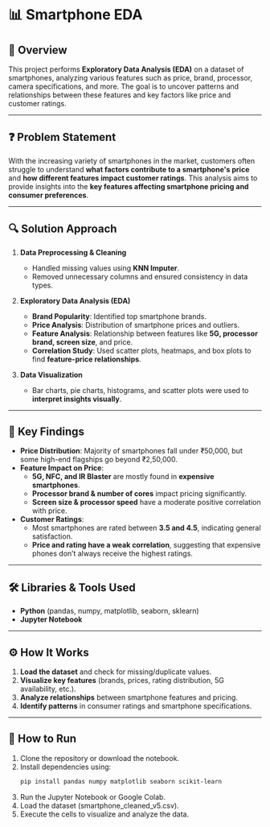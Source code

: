 # 📊 Smartphone EDA  

## 📝 Overview  
This project performs **Exploratory Data Analysis (EDA)** on a dataset of smartphones, analyzing various features such as price, brand, processor, camera specifications, and more. The goal is to uncover patterns and relationships between these features and key factors like price and customer ratings.  

---

## ❓ Problem Statement  
With the increasing variety of smartphones in the market, customers often struggle to understand **what factors contribute to a smartphone's price** and **how different features impact customer ratings**. This analysis aims to provide insights into the **key features affecting smartphone pricing and consumer preferences**.  

---

## 🔍 Solution Approach  
1. **Data Preprocessing & Cleaning**  
   - Handled missing values using **KNN Imputer**.  
   - Removed unnecessary columns and ensured consistency in data types.  

2. **Exploratory Data Analysis (EDA)**  
   - **Brand Popularity**: Identified top smartphone brands.  
   - **Price Analysis**: Distribution of smartphone prices and outliers.  
   - **Feature Analysis**: Relationship between features like **5G, processor brand, screen size**, and price.  
   - **Correlation Study**: Used scatter plots, heatmaps, and box plots to find **feature-price relationships**.  

3. **Data Visualization**  
   - Bar charts, pie charts, histograms, and scatter plots were used to **interpret insights visually**.

---

## 🔑 Key Findings  
- **Price Distribution**: Majority of smartphones fall under ₹50,000, but some high-end flagships go beyond ₹2,50,000.  
- **Feature Impact on Price**:  
  - **5G, NFC, and IR Blaster** are mostly found in **expensive smartphones**.  
  - **Processor brand & number of cores** impact pricing significantly.  
  - **Screen size & processor speed** have a moderate positive correlation with price.  
- **Customer Ratings**:  
  - Most smartphones are rated between **3.5 and 4.5**, indicating general satisfaction.  
  - **Price and rating have a weak correlation**, suggesting that expensive phones don’t always receive the highest ratings.  

---

## 🛠️ Libraries & Tools Used  
- **Python** (pandas, numpy, matplotlib, seaborn, sklearn)  
- **Jupyter Notebook**  

---

## ⚙️ How It Works  
1. **Load the dataset** and check for missing/duplicate values.  
2. **Visualize key features** (brands, prices, rating distribution, 5G availability, etc.).  
3. **Analyze relationships** between smartphone features and pricing.  
4. **Identify patterns** in consumer ratings and smartphone specifications.  

---

## 🚀 How to Run  
1. Clone the repository or download the notebook.  
2. Install dependencies using:  
   ```bash
   pip install pandas numpy matplotlib seaborn scikit-learn
3. Run the Jupyter Notebook or Google Colab.
4. Load the dataset (smartphone_cleaned_v5.csv).
5. Execute the cells to visualize and analyze the data.
